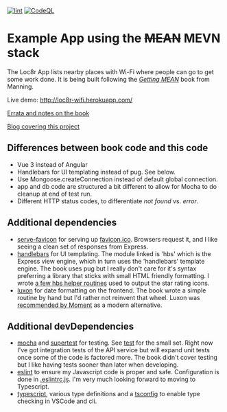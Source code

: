 [![lint](https://github.com/jrnewton/loc8r/workflows/lint/badge.svg)](https://github.com/jrnewton/loc8tor/actions?query=workflow%3Alint) [![CodeQL](https://github.com/jrnewton/loc8r/workflows/CodeQL/badge.svg)](https://github.com/jrnewton/loc8r/actions?query=workflow%3ACodeQL)

# Example App using the ~~MEAN~~ MEVN stack

The Loc8r App lists nearby places with Wi-Fi where people can go to get some work done. It is being built following the _[Getting MEAN](https://www.manning.com/books/getting-mean-with-mongo-express-angular-and-node)_ book from Manning.

Live demo: http://loc8r-wifi.herokuapp.com/

[Errata and notes on the book](ERRATA.md)

[Blog covering this project](https://www.3plb.com)

## Differences between book code and this code

- Vue 3 instead of Angular
- Handlebars for UI templating instead of pug. See below.
- Use Mongoose.createConnection instead of default global connection.
- app and db code are structured a bit different to allow for Mocha to do cleanup at end of test run.
- Different HTTP status codes, to differentiate _not found_ vs. _error_.

## Additional dependencies

- [serve-favicon](https://www.npmjs.com/package/serve-favicon) for serving up [favicon.ico](assets/favicon.ico). Browsers request it, and I like seeing a clean set of responses from Express.
- [handlebars](https://www.npmjs.com/package/hbs) for UI templating. The module linked is 'hbs' which is the Express view engine, which in turn uses the 'handlebars' template engine. The book uses pug but I really don't care for it's syntax preferring a library that sticks with small HTML friendly formatting. I wrote [a few hbs helper routines](hbs-helpers.js) used to output the star rating icons.
- [luxon](https://www.npmjs.com/package/luxon) for date formatting on the frontend. The book wrote a simple routine by hand but I'd rather not reinvent that wheel. Luxon was [recommended by Moment](https://momentjs.com/docs/#/-project-status/) as a modern alternative.

## Additional devDependencies

- [mocha](https://www.npmjs.com/package/mocha) and [supertest](https://www.npmjs.com/package/supertest) for testing. See [test](test) for the small set. Right now I've got integration tests of the API service but will expand unit tests once some of the code is factored more. The book didn't cover testing but I like having tests sooner than later when developing.
- [eslint](https://www.npmjs.com/package/eslint) to ensure my Javascript code is proper and safe. Configuration is done in [.eslintrc.js](.eslintrc.js). I'm very much looking forward to moving to Typescript.
- [typescript](https://www.npmjs.com/package/typescript), various type definitions and a [tsconfig](https://github.com/jrnewton/loc8r/blob/main/tsconfig.json) to enable type checking in VSCode and cli.
